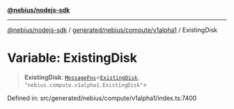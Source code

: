 [**@nebius/nodejs-sdk**](../../../../../README.md)

***

[@nebius/nodejs-sdk](../../../../../README.md) / [generated/nebius/compute/v1alpha1](../README.md) / ExistingDisk

# Variable: ExistingDisk

> **ExistingDisk**: [`MessageFns`](../../../../../runtime/protos/core/interfaces/MessageFns.md)\<[`ExistingDisk`](../interfaces/ExistingDisk.md), `"nebius.compute.v1alpha1.ExistingDisk"`\>

Defined in: src/generated/nebius/compute/v1alpha1/index.ts:7400
